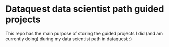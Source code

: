 # Dataquest data scientist path guided projects
This repo has the main purpose of storing the guided projects I did (and am currently doing) during my data scientist path in dataquest :)
